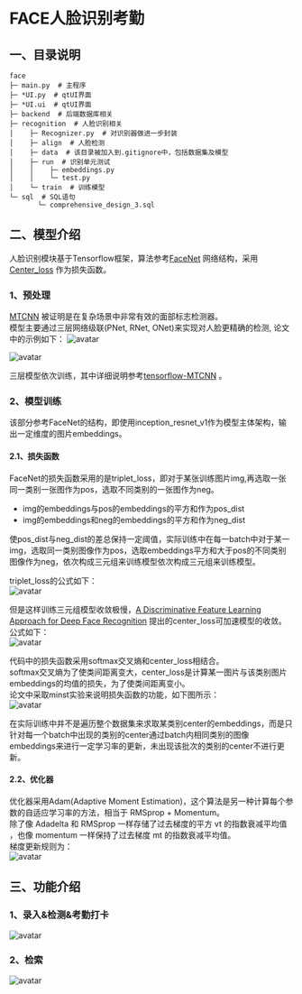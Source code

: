 # FACE人脸识别考勤
## 一、目录说明
```text
face
├─ main.py  # 主程序
├─ *UI.py  # qtUI界面
├─ *UI.ui  # qtUI界面
├─ backend  # 后端数据库相关
├─ recognition  # 人脸识别相关
│    ├─ Recognizer.py  # 对识别器做进一步封装
│    ├─ align  # 人脸检测
│    ├─ data  # 该目录被加入到.gitignore中，包括数据集及模型
│    ├─ run  # 识别单元测试
│    │    ├─ embeddings.py
│    │    └─ test.py
│    └─ train  # 训练模型
└─ sql  # SQL语句
       └─ comprehensive_design_3.sql
```
## 二、模型介绍
人脸识别模块基于Tensorflow框架，算法参考[FaceNet](https://arxiv.org/abs/1503.03832) 网络结构，采用[Center_loss](https://link.springer.com/chapter/10.1007%2F978-3-319-46478-7_31) 作为损失函数。
### 1、预处理
[MTCNN](https://kpzhang93.github.io/MTCNN_face_detection_alignment/index.html) 被证明是在复杂场景中非常有效的面部标志检测器。  
模型主要通过三层网络级联(PNet, RNet, ONet)来实现对人脸更精确的检测, 论文中的示例如下：
![avatar](./pic/1.jpg)

![avatar](./pic/2.jpg)

三层模型依次训练，其中详细说明参考[tensorflow-MTCNN](https://github.com/LeslieZhoa/tensorflow-MTCNN) 。
### 2、模型训练
该部分参考FaceNet的结构，即使用inception_resnet_v1作为模型主体架构，输出一定维度的图片embeddings。 
#### 2.1、损失函数 
FaceNet的损失函数采用的是triplet_loss，即对于某张训练图片img,再选取一张同一类别一张图作为pos，选取不同类别的一张图作为neg。  
- img的embeddings与pos的embeddings的平方和作为pos_dist
- img的embeddings和neg的embeddings的平方和作为neg_dist

使pos_dist与neg_dist的差总保持一定阈值，实际训练中在每一batch中对于某一img，选取同一类别图像作为pos，选取embeddings平方和大于pos的不同类别图像作为neg，依次构成三元组来训练模型依次构成三元组来训练模型。  

triplet_loss的公式如下：  
![avatar](./pic/3.jpg)

但是这样训练三元组模型收敛极慢，[A Discriminative Feature Learning Approach for Deep Face Recognition](https://link.springer.com/chapter/10.1007%2F978-3-319-46478-7_31) 提出的center_loss可加速模型的收敛。  
公式如下：  
![avatar](./pic/5.jpg)

代码中的损失函数采用softmax交叉熵和center_loss相结合。  
softmax交叉熵为了使类间距离变大，center_loss是计算某一图片与该类别图片embeddings的均值的损失，为了使类间距离变小。  
论文中采取minst实验来说明损失函数的功能，如下图所示：  
![avatar](./pic/4.jpg)

在实际训练中并不是遍历整个数据集来求取某类别center的embeddings，而是只针对每一个batch中出现的类别的center通过batch内相同类别的图像embeddings来进行一定学习率的更新，未出现该批次的类别的center不进行更新。  

#### 2.2、优化器
优化器采用Adam(Adaptive Moment Estimation)，这个算法是另一种计算每个参数的自适应学习率的方法，相当于 RMSprop + Momentum。  
除了像 Adadelta 和 RMSprop 一样存储了过去梯度的平方 vt 的指数衰减平均值 ，也像 momentum 一样保持了过去梯度 mt 的指数衰减平均值。  
梯度更新规则为：  
![avatar](./pic/6.jpg)

## 三、功能介绍
### 1、录入&检测&考勤打卡
![avatar](./pic/rt.jpg)

### 2、检索
![avatar](./pic/log.jpg)

